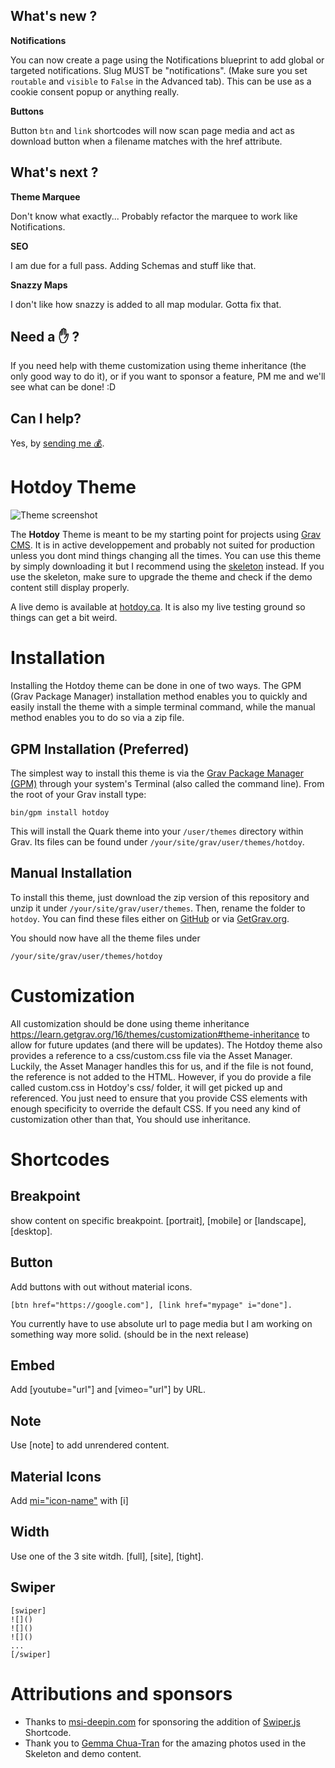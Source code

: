 ## What's new ?

**Notifications**

You can now create a page using the Notifications blueprint to add global or targeted notifications. Slug MUST be "notifications". (Make sure you set ```routable``` and ```visible``` to ```False``` in the Advanced tab).
This can be use as a cookie consent popup or anything really.

**Buttons**

Button ```btn``` and ```link``` shortcodes will now scan page media and act as download button when a filename matches with the href attribute.

## What's next ? 

**Theme Marquee**

Don't know what exactly... Probably refactor the marquee to work like Notifications.

**SEO**  

I am due for a full pass. Adding Schemas and stuff like that.

**Snazzy Maps**  

I don't like how snazzy is added to all map modular. Gotta fix that.

## Need a ✋ ?

If you need help with theme customization using theme inheritance (the only good way to do it), or if you want to sponsor a feature, PM me and we'll see what can be done! :D

## Can I help?

Yes, by [sending me 💰](https://www.paypal.me/hotdoy).

# Hotdoy Theme

![Theme screenshot](https://raw.githubusercontent.com/hotdoy/grav-theme-hotdoy/master/screenshot.jpg)

The **Hotdoy** Theme is meant to be my starting point for projects using [Grav CMS](http://github.com/getgrav/grav).
It is in active developpement and probably not suited for production unless you dont mind things changing all the times.
You can use this theme by simply downloading it but I recommend using the [skeleton](https://github.com/hotdoy/grav-skeleton-hotdoy) instead. If you use the skeleton, make sure to upgrade the theme and check if the demo content still display properly.

A live demo is available at [hotdoy.ca](https://hotdoy.ca). It is also my live testing ground so things can get a bit weird.

# Installation
Installing the Hotdoy theme can be done in one of two ways. The GPM (Grav Package Manager) installation method enables you to quickly and easily install the theme with a simple terminal command, while the manual method enables you to do so via a zip file.

## GPM Installation (Preferred)

The simplest way to install this theme is via the [Grav Package Manager (GPM)](http://learn.getgrav.org/advanced/grav-gpm) through your system's Terminal (also called the command line).  From the root of your Grav install type:

    bin/gpm install hotdoy

This will install the Quark theme into your `/user/themes` directory within Grav. Its files can be found under `/your/site/grav/user/themes/hotdoy`.

## Manual Installation

To install this theme, just download the zip version of this repository and unzip it under `/your/site/grav/user/themes`. Then, rename the folder to `hotdoy`. You can find these files either on [GitHub](https://github.com/getgrav/grav-theme-hotdoy) or via [GetGrav.org](http://getgrav.org/downloads/themes).

You should now have all the theme files under

    /your/site/grav/user/themes/hotdoy

# Customization 
All customization should be done using theme inheritance https://learn.getgrav.org/16/themes/customization#theme-inheritance to allow for future updates (and there will be updates). 
The Hotdoy theme also provides a reference to a css/custom.css file via the Asset Manager. Luckily, the Asset Manager handles this for us, and if the file is not found, the reference is not added to the HTML.
However, if you do provide a file called custom.css in Hotdoy's css/ folder, it will get picked up and referenced. You just need to ensure that you provide CSS elements with enough specificity to override the default CSS.
If you need any kind of customization other than that, You should use inheritance.

# Shortcodes

## Breakpoint
show content on specific breakpoint.
[portrait], [mobile] or [landscape], [desktop].

## Button
Add buttons with out without material icons. 
```
[btn href="https://google.com"], [link href="mypage" i="done"].
```
You currently have to use absolute url to page media but I am working on something way more solid. (should be in the next release)

## Embed
Add [youtube="url"] and [vimeo="url"] by URL.

## Note
Use [note] to add unrendered content.

## Material Icons
Add [mi="icon-name"](https://material.io/resources/icons/) with [i]

## Width
Use one of the 3 site witdh. [full], [site], [tight].

## Swiper
```
[swiper]
![]()
![]()
![]()
...
[/swiper]
```

# Attributions and sponsors
* Thanks to [msi-deepin.com](https://msi-deepin.com) for sponsoring the addition of [Swiper.js](https://swiperjs.com/) Shortcode.
* Thank you to [Gemma Chua-Tran](https://unsplash.com/@gemmachuatran) for the amazing photos used in the Skeleton and demo content.
